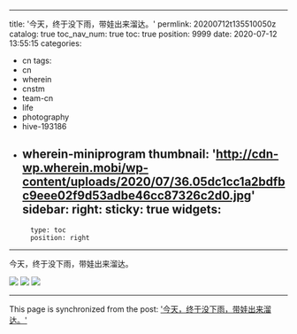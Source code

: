 
---
title: '今天，终于没下雨，带娃出来溜达。'
permlink: 20200712t135510050z
catalog: true
toc_nav_num: true
toc: true
position: 9999
date: 2020-07-12 13:55:15
categories:
- cn
tags:
- cn
- wherein
- cnstm
- team-cn
- life
- photography
- hive-193186
- wherein-miniprogram
thumbnail: 'http://cdn-wp.wherein.mobi/wp-content/uploads/2020/07/36.05dc1cc1a2bdfbc9eee02f9d53adbe46cc87326c2d0.jpg'
sidebar:
    right:
        sticky: true
widgets:
    -
        type: toc
        position: right
---


今天，终于没下雨，带娃出来溜达。

<img src="http://cdn-wp.wherein.mobi/wp-content/uploads/2020/07/36.05dc1cc1a2bdfbc9eee02f9d53adbe46cc87326c2d0.jpg" />

<img src="http://cdn-wp.wherein.mobi/wp-content/uploads/2020/07/86.ebd300591f4233ac6047698bd630eabac6c10c583dc.jpg" />

<img src="http://cdn-wp.wherein.mobi/wp-content/uploads/2020/07/77.368ce7f590773b31fe7c3cfe4b39c621790c1c79c78.jpg" />

- - -

This page is synchronized from the post: ['今天，终于没下雨，带娃出来溜达。'](https://steemit.com/@yellowbird/20200712t135510050z)

